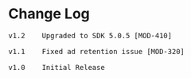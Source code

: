 # Change Log
<pre>
v1.2	Upgraded to SDK 5.0.5 [MOD-410]

v1.1	Fixed ad retention issue [MOD-320]

v1.0    Initial Release
